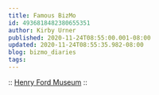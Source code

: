```yaml
---
title: Famous BizMo
id: 4936818482380655351
author: Kirby Urner
published: 2020-11-24T08:55:00.001-08:00
updated: 2020-11-24T08:55:35.982-08:00
blog: bizmo_diaries
tags: 
---
```


[](https://www.flickr.com/photos/kirbyurner/14613162167/in/album-72157646244323202/)
:: [Henry Ford Museum](https://www.flickr.com/photos/kirbyurner/albums/72157646244323202) ::